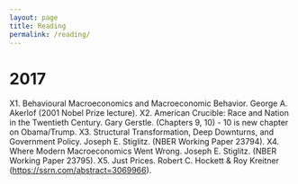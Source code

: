```yaml
---
layout: page
title: Reading
permalink: /reading/
---
```

# 2017
X1. Behavioural Macroeconomics and Macroeconomic Behavior. George A. Akerlof (2001 Nobel Prize lecture).
X2. American Crucible: Race and Nation in the Twentieth Century. Gary Gerstle. (Chapters 9, 10) - 10 is new chapter on Obama/Trump.
X3. Structural Transformation, Deep Downturns, and Government Policy. Joseph E. Stiglitz. (NBER Working Paper 23794).
X4. Where Modern Macroeconomics Went Wrong. Joseph E. Stiglitz. (NBER Working Paper 23795).
X5. Just Prices. Robert C. Hockett & Roy Kreitner (https://ssrn.com/abstract=3069966).







